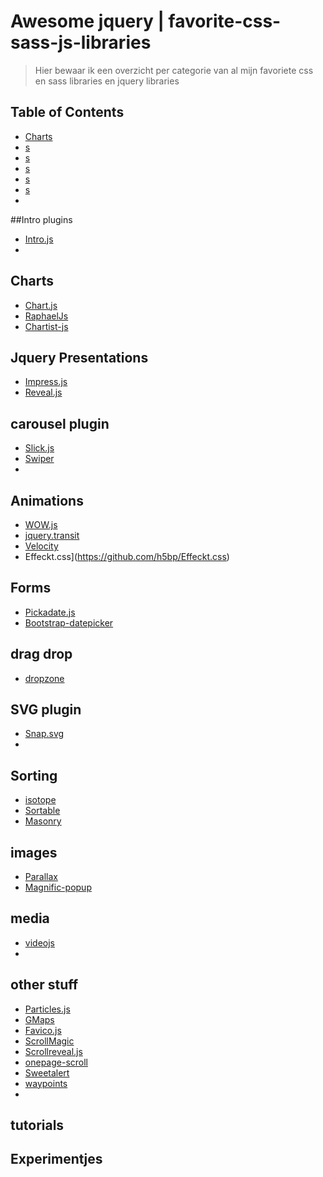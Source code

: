Awesome jquery | favorite-css-sass-js-libraries
===============

> Hier bewaar ik een overzicht per categorie van al mijn favoriete css en sass libraries en jquery libraries

## Table of Contents

- [Charts](#charts)
- [s](#)
- [s](#)
- [s](#)
- [s](#)
- [s](#)
- 

##Intro plugins
* [Intro.js](https://github.com/usablica/intro.js)
* 

## Charts
* [Chart.js](https://github.com/chartjs/Chart.js)
* [RaphaelJs](https://github.com/DmitryBaranovskiy/raphael)
* [Chartist-js](https://github.com/gionkunz/chartist-js)

## Jquery Presentations
* [Impress.js](https://github.com/impress/impress.js)
* [Reveal.js](https://github.com/hakimel/reveal.js)

## carousel plugin
* [Slick.js](https://github.com/kenwheeler/slick)
* [Swiper](https://github.com/nolimits4web/Swiper)
* 

## Animations
* [WOW.js](https://github.com/matthieua/WOW)
* [jquery.transit](https://github.com/rstacruz/jquery.transit)
* [Velocity](https://github.com/julianshapiro/velocity)
* Effeckt.css](https://github.com/h5bp/Effeckt.css)

## Forms
* [Pickadate.js](https://github.com/amsul/pickadate.js)
* [Bootstrap-datepicker](https://github.com/eternicode/bootstrap-datepicker)

## drag drop
* [dropzone](https://github.com/enyo/dropzone)


## SVG plugin
* [Snap.svg](https://github.com/adobe-webplatform/Snap.svg)
* 

## Sorting
* [isotope](https://github.com/metafizzy/isotope)
* [Sortable](https://github.com/RubaXa/Sortable)
* [Masonry](https://github.com/desandro/masonry)

## images
* [Parallax](https://github.com/wagerfield/parallax)
* [Magnific-popup](https://github.com/dimsemenov/Magnific-Popup)

## media
* [videojs](https://github.com/videojs/video.js)
* 

## other stuff
* [Particles.js](https://github.com/VincentGarreau/particles.js)
* [GMaps](https://github.com/hpneo/gmaps)
* [Favico.js](https://github.com/ejci/favico.js)
* [ScrollMagic](https://github.com/janpaepke/ScrollMagic)
* [Scrollreveal.js](https://github.com/jlmakes/scrollreveal.js)
* [onepage-scroll](https://github.com/peachananr/onepage-scroll)
* [Sweetalert](https://github.com/t4t5/sweetalert)
* [waypoints](https://github.com/imakewebthings/waypoints)
* 

## tutorials



## Experimentjes
